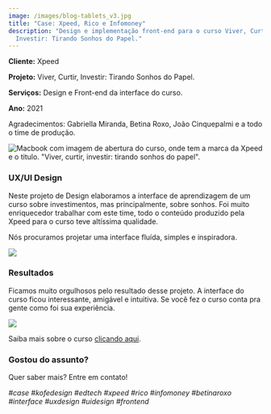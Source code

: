 ```yaml
---
image: /images/blog-tablets_v3.jpg
title: "Case: Xpeed, Rico e Infomoney"
description: "Design e implementação front-end para o curso Viver, Curtir,
  Investir: Tirando Sonhos do Papel."
---
```

**Cliente:** Xpeed

**Projeto:** Viver, Curtir, Investir: Tirando Sonhos do Papel.

**Serviços:** Design e Front-end da interface do curso.

**Ano:** 2021

Agradecimentos: Gabriella Miranda, Betina Roxo, João Cinquepalmi e a todo o time de produção. 

![Macbook com imagem de abertura do curso, onde tem a marca da Xpeed e o titulo. "Viver, curtir, investir: tirando sonhos do papel".](/images/curso-xpeed-mockup05.jpg "Viver, curtir, investir: tirando sonhos do papel")

### UX/UI Design

Neste projeto de Design elaboramos a interface de aprendizagem de um curso sobre investimentos, mas principalmente, sobre sonhos. Foi muito enriquecedor trabalhar com este time, todo o conteúdo produzido pela Xpeed para o curso teve altíssima qualidade. 

Nós procuramos projetar uma interface fluída, simples e inspiradora. 

![](/images/curso-xpeed-mockup02.jpg)

### **Resultados**

Ficamos muito orgulhosos pelo resultado desse projeto. A interface do curso ficou interessante, amigável e intuitiva. Se você fez o curso conta pra gente como foi sua experiência. 

![](/images/curso-xpeed-mockup04.jpg)

Saiba mais sobre o curso [clicando aqui](https://xpeedschool.com.br/curso/viver-curtir-investir-tirando-sonhos-do-papel/).

### **Gostou do assunto?**

Quer saber mais? Entre em contato!

*\#case #kofedesign #edtech #xpeed #rico #infomoney #betinaroxo #interface #uxdesign #uidesign #frontend*